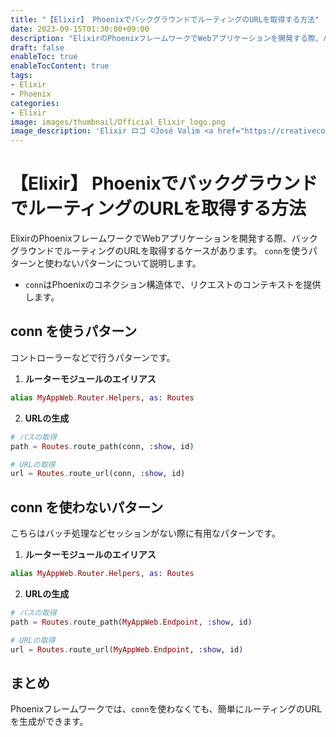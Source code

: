 ```yaml
---
title: "【Elixir】 PhoenixでバックグラウンドでルーティングのURLを取得する方法"
date: 2023-09-15T01:30:00+09:00
description: "ElixirのPhoenixフレームワークでWebアプリケーションを開発する際、バックグラウンドでルーティングのURLを取得するケースがあります。"
draft: false
enableToc: true
enableTocContent: true
tags: 
- Elixir
- Phoenix
categories: 
- Elixir
image: images/thumbnail/Official_Elixir_logo.png
image_description: 'Elixir ロゴ ©José Valim <a href="https://creativecommons.org/licenses/by-sa/4.0" target="_blank" rel="nofollow noopener">CC 表示-継承 4.0</a>'
---
```


# 【Elixir】 PhoenixでバックグラウンドでルーティングのURLを取得する方法
ElixirのPhoenixフレームワークでWebアプリケーションを開発する際、バックグラウンドでルーティングのURLを取得するケースがあります。
`conn`を使うパターンと使わないパターンについて説明します。

- `conn`はPhoenixのコネクション構造体で、リクエストのコンテキストを提供します。

## conn を使うパターン
コントローラーなどで行うパターンです。

1. **ルーターモジュールのエイリアス**
```elixir
alias MyAppWeb.Router.Helpers, as: Routes
```

2. **URLの生成**
```elixir
# パスの取得
path = Routes.route_path(conn, :show, id)

# URLの取得
url = Routes.route_url(conn, :show, id)
```

## conn を使わないパターン
こちらはバッチ処理などセッションがない際に有用なパターンです。

1. **ルーターモジュールのエイリアス**
```elixir
alias MyAppWeb.Router.Helpers, as: Routes
```

2. **URLの生成**
```elixir
# パスの取得
path = Routes.route_path(MyAppWeb.Endpoint, :show, id)

# URLの取得
url = Routes.route_url(MyAppWeb.Endpoint, :show, id)
```

## まとめ
Phoenixフレームワークでは、`conn`を使わなくても、簡単にルーティングのURLを生成ができます。
